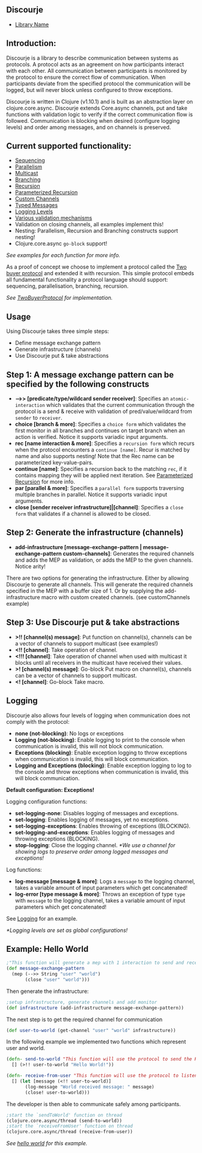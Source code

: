 <b>Discourje</b>
-
- [Library Name](LibraryName.md)

<b>Introduction:</b>
-
Discourje is a library to describe communication between systems as protocols.
A protocol acts as an agreement on how participants interact with each other.
All communication between participants is monitored by the protocol to ensure the correct flow of communication.
When participants deviate from the specified protocol the communication will be logged, but will never block unless configured to throw exceptions.

Discourje is written in Clojure (v1.10.1) and is built as an abstraction layer on clojure.core.async.
Discourje extends Core.async channels, put and take functions with validation logic to verify if the correct communication flow is followed. 
Communication is blocking when desired (configure logging levels) and order among messages, and on channels is preserved.

<b>Current supported functionality:</b>
- 
- [Sequencing](src/discourje/examples/sequencing.clj)
- [Parallelism](src/discourje/examples/parallelization.clj)
- [Multicast](src/discourje/examples/multicast.clj)
- [Branching](src/discourje/examples/branching.clj)
- [Recursion](src/discourje/examples/recursion.clj)
- [Parameterized Recursion](src/discourje/examples/parameterizedRecursion.clj)
- [Custom Channels](src/discourje/examples/customChannels.clj)
- [Typed Messages](src/discourje/examples/typedMessages.clj)
- [Logging Levels](src/discourje/examples/logging.clj)
- [Various validation mechanisms](src/discourje/examples/predicates.clj)
- Validation on closing channels, all examples implement this!
- Nesting: Parallelism, Recursion and Branching constructs support nesting!
- Clojure.core.async `go-block` support!

<i>See examples for each function for more info.</i>

As a proof of concept we choose to implement a protocol called the [Two buyer protocol](https://www.doc.ic.ac.uk/~yoshida/multiparty/multiparty.pdf) and extended it with recursion.
This simple protocol embeds all fundamental functionality a protocol language should support: sequencing, parallelisation, branching, recursion.

<i>See [TwoBuyerProtocol](src/discourje/TwoBuyerProtocol) for implementation.</i> 

<b>Usage</b>
-

Using Discourje takes three simple steps:
- Define message exchange pattern
- Generate infrastructure (channels)
- Use Discourje put & take abstractions 

Step 1: A message exchange pattern can be specified by the following constructs
-
- <b>-->> [predicate/type/wildcard sender receiver]</b>: Specifies an `atomic-interaction` which validates that the current communication through the protocol is a send & receive with validation of pred/value/wildcard from `sender` to `receiver`.
- <b>choice [branch & more]</b>: Specifies a `choice form` which validates the first monitor in all branches and continues on target branch when an action is verified. Notice it supports variadic input arguments.
- <b>rec [name interaction & more]</b>: Specifies a `recursion form` which recurs when the protocol encounters a `continue [name]`. Recur is matched by name and also supports nesting! Note that the Rec name can be parameterized key-value-pairs.
- <b>continue [name]</b>: Specifies a recursion back to the matching `rec`, if it contains mapping they will be applied next iteration. See [Parameterized Recursion](src/discourje/examples/parameterizedRecursion.clj) for more info. 
- <b>par [parallel & more]</b>: Specifies a `parallel form` supports traversing multiple branches in parallel. Notice it supports variadic input arguments.
- <b>close [sender receiver infrastructure]|[channel]</b>: Specifies a `close form` that validates if a channel is allowed to be closed.

Step 2: Generate the infrastructure (channels)
-
- <b>add-infrastructure [message-exchange-pattern | message-exchange-pattern custom-channels]</b>: Generates the required channels and adds the MEP as validation, or adds the MEP to the given channels. Notice arity!

There are two options for generating the infrastructure. Either by allowing Discourje to generate all channels. This will generate the required channels specified in the MEP with a buffer size of 1.
Or by supplying the add-infrastructure macro with custom created channels. (see customChannels example)

Step 3: Use Discourje put & take abstractions
-
- <b>>!! [channel(s) message]</b>: Put function on channel(s), channels can be a vector of channels to support multicast (see examples!)
- <b><!! [channel]</b>:  Take operation of channel.
- <b><!!! [channel]</b>:  Take operation of channel when used with multicast it blocks until all receivers in the multicast have received their values.
- <b>>! [channel(s) message]</b>: Go-block Put macro on channel(s), channels can be a vector of channels to support multicast.
- <b><! [channel]</b>:  Go-block Take macro.

Logging
-
Discourje also allows four levels of logging when communication does not comply with the protocol:
- <b>none (not-blocking)</b>: No logs or exceptions
- <b>Logging (not-blocking)</b>: Enable logging to print to the console when communication is invalid, this will not block communication.
- <b>Exceptions (blocking)</b>: Enable exception logging to throw exceptions when communication is invalid, this will block communication.
- <b>Logging and Exceptions (blocking)</b>: Enable exception logging to log to the console and throw exceptions when communication is invalid, this will block communication.

<b>Default configuration: Exceptions!</b>

Logging configuration functions:
- <b>set-logging-none</b>: Disables logging of messages and exceptions.
- <b>set-logging</b>: Enables logging of messages, yet no exceptions.
- <b>set-logging-exceptions</b>: Enables throwing of exceptions (BLOCKING).
- <b>set-logging-and-exceptions</b>: Enables logging of messages and throwing exceptions (BLOCKING).
- <b>stop-logging</b>: Close the logging channel. <i>*We use a channel for showing logs to preserve order among logged messages and exceptions!</i>

Log functions:
- <b>log-message [message & more]</b>: Logs a `message` to the logging channel, takes a variable amount of input parameters which get concatenated!
- <b>log-error [type message & more]</b>: Throws an exception of type `type` with `message` to the logging channel, takes a variable amount of input parameters which get concatenated!

See [Logging](src/discourje/examples/logging.clj) for an example.

<i>*Logging levels are set as global configurations!</i>

Example: Hello World
-
```clojure
;"This function will generate a mep with 1 interaction to send and receive the hello world string message and a close."
(def message-exchange-pattern
  (mep (-->> String "user" "world")
       (close "user" "world")))
```
Then generate the infrastructure:
```clojure
;setup infrastructure, generate channels and add monitor
(def infrastructure (add-infrastructure message-exchange-pattern))
```

The next step is to get the required channel for communication
```clojure
(def user-to-world (get-channel "user" "world" infrastructure))
```
In the following example we implemented two functions which represent user and world.
```clojure
(defn- send-to-world "This function will use the protocol to send the Hello World! message to world."
  [] (>!! user-to-world "Hello World!"))

(defn- receive-from-user "This function will use the protocol to listen for the helloWorld message."
  [] (let [message (<!! user-to-world)]
       (log-message "World received message: " message)
       (close! user-to-world)))
```

The developer is then able to communicate safely among participants.
```clojure
;start the `sendToWorld' function on thread
(clojure.core.async/thread (send-to-world))
;start the `receiveFromUser' function on thread
(clojure.core.async/thread (receive-from-user))
```

<i>See [hello world](src/discourje/examples/helloWorld.clj) for this example.</i>